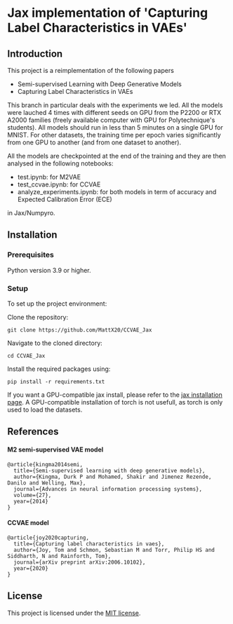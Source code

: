 # Jax implementation of 'Capturing Label Characteristics in VAEs'

## Introduction
This project is a reimplementation of the following papers

- Semi-supervised Learning with Deep Generative Models
- Capturing Label Characteristics in VAEs

This branch in particular deals with the experiments we led. All the models were lauched 4 times with different seeds on GPU from the P2200 or RTX A2000 families (freely available computer with GPU for Polytechnique's students). All models should run in less than 5 minutes on a single GPU for MNIST. For other datasets, the training time per epoch varies significantly from one GPU to another (and from one dataset to another).

All the models are checkpointed at the end of the training and they are then analysed in the following notebooks:
- test.ipynb: for M2VAE
- test_ccvae.ipynb: for CCVAE
- analyze_experiments.ipynb: for both models in term of accuracy and Expected Calibration Error (ECE)

in Jax/Numpyro.

## Installation

### Prerequisites
Python version 3.9 or higher.

### Setup
To set up the project environment:

Clone the repository:
```
git clone https://github.com/MattX20/CCVAE_Jax
```

Navigate to the cloned directory:
```
cd CCVAE_Jax
```

Install the required packages using:
```
pip install -r requirements.txt
```
If you want a GPU-compatible jax install, please refer to the [jax installation page](https://jax.readthedocs.io/en/latest/installation.html).
A GPU-compatible installation of torch is not usefull, as torch is only used to load the datasets.

## References
#### M2 semi-supervised VAE model
```
@article{kingma2014semi,
  title={Semi-supervised learning with deep generative models},
  author={Kingma, Durk P and Mohamed, Shakir and Jimenez Rezende, Danilo and Welling, Max},
  journal={Advances in neural information processing systems},
  volume={27},
  year={2014}
}
```
#### CCVAE model
```
@article{joy2020capturing,
  title={Capturing label characteristics in vaes},
  author={Joy, Tom and Schmon, Sebastian M and Torr, Philip HS and Siddharth, N and Rainforth, Tom},
  journal={arXiv preprint arXiv:2006.10102},
  year={2020}
}
```
## License

This project is licensed under the [MIT license](LICENSE).